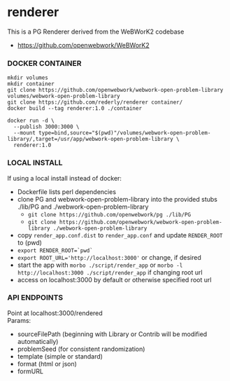 # renderer

This is a PG Renderer derived from the WeBWorK2 codebase
* https://github.com/openwebwork/WeBWorK2

### DOCKER CONTAINER ###

```
mkdir volumes
mkdir container
git clone https://github.com/openwebwork/webwork-open-problem-library volumes/webwork-open-problem-library
git clone https://github.com/rederly/renderer container/
docker build --tag renderer:1.0 ./container

docker run -d \
  --publish 3000:3000 \
  --mount type=bind,source="$(pwd)"/volumes/webwork-open-problem-library/,target=/usr/app/webwork-open-problem-library \
  renderer:1.0
```

### LOCAL INSTALL ###

If using a local install instead of docker:

* Dockerfile lists perl dependencies
* clone PG and webwork-open-problem-library into the provided stubs ./lib/PG and ./webwork-open-problem-library
  - `git clone https://github.com/openwebwork/pg ./lib/PG`
  - `git clone https://github.com/openwebwork/webwork-open-problem-library ./webwork-open-problem-library`
* copy `render_app.conf.dist` to `render_app.conf` and update `RENDER_ROOT` to (pwd)
* ``export RENDER_ROOT=`pwd` ``
* ``export ROOT_URL='http://localhost:3000'`` or change, if desired
* start the app with `morbo ./script/render_app` or `morbo -l http://localhost:3000 ./script/render_app` if changing root url
* access on localhost:3000 by default or otherwise specified root url

### API ENDPOINTS ###

Point at localhost:3000/rendered  
Params:
* sourceFilePath (beginning with Library or Contrib will be modified automatically)
* problemSeed (for consistent randomization)
* template (simple or standard)
* format (html or json)
* formURL
